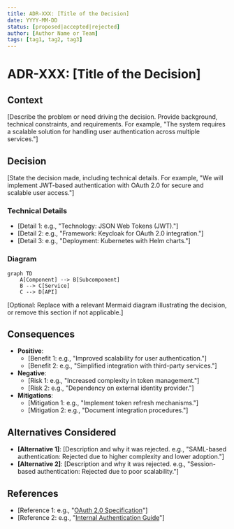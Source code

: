 ```yaml
---
title: ADR-XXX: [Title of the Decision]
date: YYYY-MM-DD
status: [proposed|accepted|rejected]
author: [Author Name or Team]
tags: [tag1, tag2, tag3]
---
```


# ADR-XXX: [Title of the Decision]

## Context
[Describe the problem or need driving the decision. Provide background, technical constraints, and requirements. For example, "The system requires a scalable solution for handling user authentication across multiple services."]

## Decision
[State the decision made, including technical details. For example, "We will implement JWT-based authentication with OAuth 2.0 for secure and scalable user access."]

### Technical Details
- [Detail 1: e.g., "Technology: JSON Web Tokens (JWT)."]
- [Detail 2: e.g., "Framework: Keycloak for OAuth 2.0 integration."]
- [Detail 3: e.g., "Deployment: Kubernetes with Helm charts."]

### Diagram
```mermaid
graph TD
    A[Component] --> B[Subcomponent]
    B --> C[Service]
    C --> D[API]
```
[Optional: Replace with a relevant Mermaid diagram illustrating the decision, or remove this section if not applicable.]

## Consequences
- **Positive**:
  - [Benefit 1: e.g., "Improved scalability for user authentication."]
  - [Benefit 2: e.g., "Simplified integration with third-party services."]
- **Negative**:
  - [Risk 1: e.g., "Increased complexity in token management."]
  - [Risk 2: e.g., "Dependency on external identity provider."]
- **Mitigations**:
  - [Mitigation 1: e.g., "Implement token refresh mechanisms."]
  - [Mitigation 2: e.g., "Document integration procedures."]

## Alternatives Considered
- **[Alternative 1]**: [Description and why it was rejected. e.g., "SAML-based authentication: Rejected due to higher complexity and lower adoption."]
- **[Alternative 2]**: [Description and why it was rejected. e.g., "Session-based authentication: Rejected due to poor scalability."]

## References
- [Reference 1: e.g., "[OAuth 2.0 Specification](https://oauth.net/2/)"]
- [Reference 2: e.g., "[Internal Authentication Guide](/docs/frameworks/auth)"]